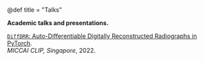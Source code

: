 @def title = "Talks"

**Academic talks and presentations.**

[`DiffDRR`: Auto-Differentiable Digitally Reconstructed Radiographs in PyTorch](DiffDRR#1/).
\
*MICCAI CLIP, Singapore*, 2022.